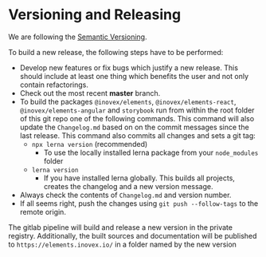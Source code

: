 # Versioning and Releasing

We are following the [Semantic Versioning](https://semver.org/).

To build a new release, the following steps have to be performed:

- Develop new features or fix bugs which justify a new release. This should include at least one thing which benefits the user and not only contain refactorings.
- Check out the most recent **master** branch.
- To build the packages `@inovex/elements`, `@inovex/elements-react`, `@inovex/elements-angular` and `storybook` run from within the root folder of this git repo one of the following commands. This command will also update the `Changelog.md` based on on the commit messages since the last release. This command also commits all changes and sets a git tag:
  -  `npx lerna version` (recommended)
     -  To use the locally installed lerna package from your `node_modules` folder
  -  `lerna version`
     -  If you have installed lerna globally. This builds all projects, creates the changelog and a new version message.
- Always check the contents of `Changelog.md` and version number.
- If all seems right, push the changes using `git push --follow-tags` to the remote origin.

The gitlab pipeline will build and release a new version in the private registry. Additionally, the built sources and documentation will be published to `https://elements.inovex.io/` in a folder named by the new version
